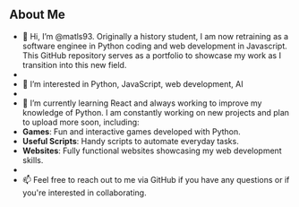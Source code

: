 ## About Me

- 👋 Hi, I’m @matls93. Originally a history student, I am now retraining as a software enginee in Python coding and web development in Javascript. This GitHub repository serves as a portfolio to showcase my work as I transition into this new field.
- 
- 👀 I’m interested in Python, JavaScript, web development, AI
- 
- 🌱 I’m currently learning React and always working to improve my knowledge of Python. I am constantly working on new projects and plan to upload more soon, including:
- **Games**: Fun and interactive games developed with Python.
- **Useful Scripts**: Handy scripts to automate everyday tasks.
- **Websites**: Fully functional websites showcasing my web development skills.
- 
- 📫 Feel free to reach out to me via GitHub if you have any questions or if you're interested in collaborating.
